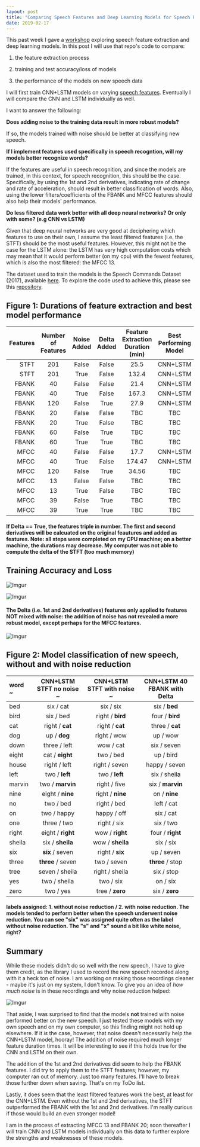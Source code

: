 ```yaml
---
layout: post
title: "Comparing Speech Features and Deep Learning Models for Speech Recognition"
date: 2019-02-17
---
```


This past week I gave a <a href="/2019/01/13/workshop-pyladies-deeplearning-speech.html">workshop</a> exploring speech feature extraction and deep learning models. In this post I will use that repo's code to compare:

1) the feature extraction process

2) training and test accuracy/loss of models

3) the performance of the models on new speech data


I will first train CNN+LSTM models on varying <a href="https://a-n-rose.github.io/2019/02/06/python-train-cnn-lstm-speech-features.html">speech features</a>. Eventually I will compare the CNN and LSTM individually as well. 

I want to answer the following:

**Does adding noise to the training data result in more robust models?**

If so, the models trained with noise should be better at classifying new speech.

**If I implement features used specifically in speech recogntion, will my models better recognize words?**

If the features are useful in speech recognition, and since the models are trained, in this context, for speech recognition, this should be the case. Specifically, by using the 1st and 2nd derivatives, indicating rate of change and rate of acceleration, should result in better classification of words. Also, using the lower filters/coefficients of the FBANK and MFCC features should also help their models' performance.

**Do less filtered data work better with all deep neural networks? Or only with some? (e.g CNN vs LSTM)**

Given that deep neural networks are very good at deciphering which features to use on their own, I assume the least filtered features (i.e. the STFT) should be the most useful features. However, this might not be the case for the LSTM alone: the LSTM has very high computation costs which may mean that it would perform better (on my cpu) with the fewest features, which is also the most filtered: the MFCC 13. 

The dataset used to train the models is the Speech Commands Dataset (2017), available <a href="https://ai.googleblog.com/2017/08/launching-speech-commands-dataset.html">here</a>. To explore the code used to achieve this, please see this <a href="https://github.com/a-n-rose/Build-CNN-or-LSTM-or-CNNLSTM-with-speech-features">repository</a>. 


## Figure 1: Durations of feature extraction and best model performance

| Features | Number of Features  | Noise Added | Delta Added | Feature Extraction Duration (min) | Best Performing Model | Test Acc | Test Loss | Train Duration (min) |
|----:|:----:|:----:|:---:|:---:|:---:|:---:|:---:|:---|
| STFT|201|False|False|25.5|CNN+LSTM|81.7%|0.65|869.0|
| STFT|201|True|False|132.4|CNN+LSTM|72.9%|0.95|678.7|
| FBANK|40|False|False|21.4|CNN+LSTM|60.6%|1.31|268.0|
| FBANK|40|True|False|167.3|CNN+LSTM|57.7%|1.42|147.9|
| FBANK|120|False|True|27.9|CNN+LSTM|66.2%|1.15|395.9|
| FBANK|20|False|False|TBC|TBC|TBC|TBC|TBC|
| FBANK|20|True|False|TBC|TBC|TBC|TBC|TBC|
| FBANK|60|False|True|TBC|TBC|TBC|TBC|TBC|
| FBANK|60|True|True|TBC|TBC|TBC|TBC|TBC|
| MFCC|40|False|False|17.7|CNN+LSTM|11.6%|3.1|58.9|
| MFCC|40|True|False|174.47|CNN+LSTM|15.5%|2.9|55.9|
| MFCC|120|False|True|34.56|TBC|TBC|TBC|TBC|
| MFCC|13|False|False|TBC|TBC|TBC|TBC|TBC|
| MFCC|13|True|False|TBC|TBC|TBC|TBC|TBC|
| MFCC|39|False|True|TBC|TBC|TBC|TBC|TBC|
| MFCC|39|True|True|TBC|TBC|TBC|TBC|TBC|

#### If Delta == True, the features triple in number. The first and second derivatives will be calcuated on the original feautures and added as features. Note: all steps were completed on my CPU machine; on a better machine, the durations may decrease. My computer was not able to compute the delta of the STFT (too much memory)

## Training Accuracy and Loss

![Imgur](https://i.imgur.com/UdA0tnf.png?1)

![Imgur](https://i.imgur.com/wgYwbbY.png?1)
#### The Delta (i.e. 1st and 2nd derivatives) features only applied to features NOT mixed with noise: the addition of noise has not revealed a more robust model, except perhaps for the MFCC features.

![Imgur](https://i.imgur.com/ATayHgw.png?1)

## Figure 2: Model classification of new speech, without and with noise reduction 

| word ~| CNN+LSTM STFT no noise ~| CNN+LSTM STFT with noise ~| CNN+LSTM 40 FBANK with Delta |
|:----|:----:|:----:|:---:|
| bed  | six / cat  | six / six  | six / **bed**  |
| bird | six / bed | right / **bird** |  four / **bird** |
| cat |  right / **cat** | right / **cat** | three / **cat** | 
| dog |  up / **dog** | right / wow | up / wow | 
| down |  three / left |  wow / cat | six / seven |
| eight | cat / **eight** | two / bed | up / bird | 
| house | right / left |  right / seven | happy / seven |
| left | two / **left** |  two / **left** |  six / sheila |
| marvin  | two / **marvin**  |  right / five  |  six / **marvin**  |
| nine  | eight / **nine**  | right / **nine**  |  on / **nine**  |
| no |  two / bed | right / bed |  left / cat |
| on | two / happy | happy / off |  six / cat |
| one | three / two | right / six | six / two |
| right | eight / **right** | wow / **right** | four / **right** |
| sheila | six / **sheila** | wow / **sheila** | six / six |
| six |  **six** / seven  | right / **six**  |  up / seven |
| three  | **three** / seven  | two / seven  |  **three** / stop  |
| tree  |  seven / sheila  | right / sheila  | six / stop  | 
| yes | two / sheila | two / six | on / six |
| zero | two / yes | tree / **zero** | six / **zero** | 


#### labels assigned: 1. without noise reduction / 2. with noise reduction. The models tended to perform better when the speech underwent noise reduction. You can see "six" was assigned quite often as the label without noise reduction. The "s" and "x" sound a bit like white noise, right?

## Summary

While these models didn't do so well with the new speech, I have to give them credit, as the library I used to record the new speech recorded along with it a heck ton of noise. I am working on making those recordings cleaner - maybe it's just on my system, I don't know. To give you an idea of *how much noise* is in these recordings and why noise reduction helped:

![Imgur](https://i.imgur.com/MW6Sm8G.png?1)

That aside, I was surprised to find that the models **not** trained with noise performed better on the new speech. I just tested these models with my own speech and on my own computer, so this finding might not hold up elsewhere. If it *is* the case, however, that noise doesn't necessarily help the CNN+LSTM model, hooray! The addition of noise required much longer feature duration times. It will be interesting to see if this holds true for the CNN and LSTM on their own.

The addition of the 1st and 2nd derivatives did seem to help the FBANK features. I did try to apply them to the STFT features; however, my computer ran out of memory. Just too many features. I'll have to break those further down when saving. That's on my ToDo list.

Lastly, it does seem that the least filtered features work the best, at least for the CNN+LSTM. Even without the 1st and 2nd derivatives, the STFT outperformed the FBANK with the 1st and 2nd derivatives. I'm really curious if those would build an even stronger model!

I am in the process of extracting MFCC 13 and FBANK 20; soon thereafter I will train CNN and LSTM models individually on this data to further explore the strengths and weaknesses of these models. 
